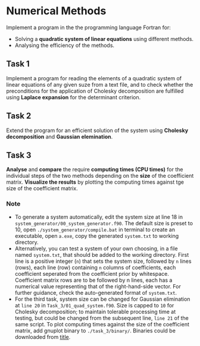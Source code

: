 # Numerical Methods

Implement a program in the the programming language Fortran for:
- Solving a **quadratic system of linear equations** using different methods.
- Analysing the efficiency of the methods.

## Task 1
Implement a program for reading the elements of a quadratic system of linear equations of any given suze from a text file, and to check whether the preconditions for the application of Cholesky decomposition are fulfilled using **Laplace expansion** for the determinant criterion.

## Task 2
Extend the program for an efficient solution of the system using **Cholesky decomposition** and **Gaussian elemination**.

## Task 3
**Analyse** and **compare** the require **computing times (CPU times)** for the individual steps of the two methods depending on the **size** of the coefficient matrix. **Visualize the results** by plotting the computing times against tge size of the coefficient matrix.

### Note
- To generate a system automatically, edit the system size at line 18 in `system_generator/00_system_generator.f90`. The default size is preset to 10, open `./system_generator/compile.bat` in terminal to create an executable, open `a.exe`, copy the generated `system.txt` to working directory.
- Alternatively, you can test a system of your own choosing, in a file named `system.txt`, that should be added to the working directory. First line is a positive integer (`n`) that sets the system size, followed by `n` lines (rows), each line (row) containing `n` columns of coefficients, each coefficient seperated from the coefficient prior by whitespace. Coefficient matrix rows are to be followed by n lines, each has a numerical value representing that of the right-hand-side vector. For further guidance, check the auto-generated format of `system.txt`.
- For the third task, system size can be changed for Gaussian elimination at `line 20` in `Task_3/01_quad_system.f90`. Size is capped to `10` for Cholesky decomposition; to maintain tolerable processing time at testing, but could be changed from the subsequent line, `line 21` of the same script. To plot computing times against the size of the coefficient matrix, add gnuplot binary to `./task_3/binary/`. Binaries could be downloaded from [title](http://gnuplot.info/download.html).
